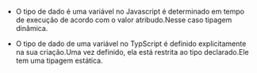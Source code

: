 
- O tipo de dado  é uma variável no Javascript é determinado em tempo de execução de acordo com o valor atribudo.Nesse caso tipagem dinâmica.

- O tipo de dado de uma variável no TypScript é definido explicitamente na sua criação.Uma vez definido, ela está restrita ao tipo declarado.Ele tem uma tipagem estática.

